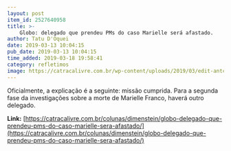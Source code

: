 ```yaml
---
layout: post
item_id: 2527640958
title: >-
    Globo: delegado que prendeu PMs do caso Marielle será afastado.
author: Tatu D'Oquei
date: 2019-03-13 10:04:15
pub_date: 2019-03-13 10:04:15
time_added: 2019-03-18 19:58:41
category: refletimos
image: https://catracalivre.com.br/wp-content/uploads/2019/03/edit-antcrz-abr-12031912985-1.jpg
---
```


Oficialmente, a explicação é a seguinte: missão cumprida. Para a segunda fase da investigações sobre a morte de Marielle Franco, haverá outro delegado.

**Link:** [https://catracalivre.com.br/colunas/dimenstein/globo-delegado-que-prendeu-pms-do-caso-marielle-sera-afastado/](https://catracalivre.com.br/colunas/dimenstein/globo-delegado-que-prendeu-pms-do-caso-marielle-sera-afastado/)

